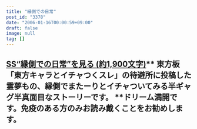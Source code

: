 ```yaml
---
title: "縁側での日常"
post_id: "3378"
date: "2006-01-16T00:00:59+09:00"
draft: false
image: null
tag: []
---
```



## [SS“縁側での日常”を見る (約1,900文字)](/tag/situation-on-balcony)** 東方板「東方キャラとイチャつくスレ」の待避所に投稿した霊夢もの、縁側でまたーりとイチャついてみる半ギャグ半真面目なストーリーです。 **ドリーム満開です。免疫のある方のみお読み戴くことをお勧めします。
